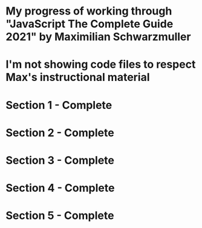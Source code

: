 # My progress of working through "JavaScript The Complete Guide 2021" by Maximilian Schwarzmuller

# I'm not showing code files to respect Max's instructional material

# Section 1 - Complete
# Section 2 - Complete
# Section 3 - Complete
# Section 4 - Complete
# Section 5 - Complete